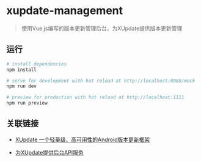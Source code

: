# xupdate-management

> 使用Vue.js编写的版本更新管理后台，为XUpdate提供版本更新管理

## 运行

``` bash
# install dependencies
npm install

# serve for development with hot reload at http://localhost:8088/mock
npm run dev

# preview for production with hot reload at http://localhost:1111
npm run preview

```

## 关联链接

* [XUpdate 一个轻量级、高可用性的Android版本更新框架](https://github.com/xuexiangjys/XUpdate)

* [为XUpdate提供后台API服务](https://github.com/xuexiangjys/XUpdateService)